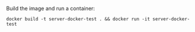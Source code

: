 Build the image and run a container:

    docker build -t server-docker-test . && docker run -it server-docker-test
